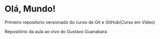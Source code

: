 # Olá, Mundo!
 Primeiro repositorio versionado do curso de Git e GitHub(Curso em Video)

Repositório da aula ao vivo do Gustavo Guanabara
